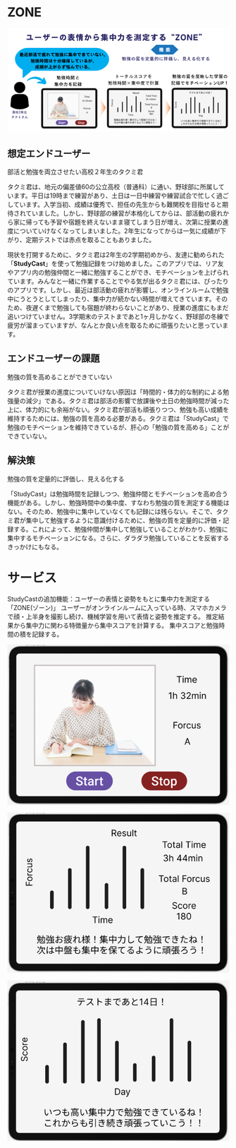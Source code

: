 # ZONE

![サービス概要](other_pic/UI/paper_proto.png)

## 想定エンドユーザー
部活と勉強を両立させたい高校２年生のタクミ君

タクミ君は、地元の偏差値60の公立高校（普通科）に通い、野球部に所属しています。平日は19時まで練習があり、土日は一日中練習や練習試合で忙しく過ごしています。入学当初、成績は優秀で、担任の先生からも難関校を目指せると期待されていました。しかし、野球部の練習が本格化してからは、部活動の疲れから家に帰っても予習や宿題を終えないまま寝てしまう日が増え、次第に授業の進度についていけなくなってしまいました。2年生になってからは一気に成績が下がり、定期テストでは赤点を取ることもありました。

現状を打開するために、タクミ君は2年生の2学期初めから、友達に勧められた「**StudyCast**」を使って勉強記録をつけ始めました。このアプリでは、リア友やアプリ内の勉強仲間と一緒に勉強することができ、モチベーションを上げられています。みんなと一緒に作業することでやる気が出るタクミ君には、ぴったりのアプリです。しかし、最近は部活動の疲れが影響し、オンラインルームで勉強中にうとうとしてしまったり、集中力が続かない時間が増えてきています。そのため、夜遅くまで勉強しても宿題が終わらないことがあり、授業の進度にもまだ追いつけていません。3学期末のテストまであと1ヶ月しかなく、野球部の冬練で疲労が溜まっていますが、なんとか良い点を取るために頑張りたいと思っています。

## エンドユーザーの課題
勉強の質を高めることができていない

タクミ君が授業の進度についていけない原因は「時間的・体力的な制約による勉強量の減少」である。タクミ君は部活の影響で放課後や土日の勉強時間が減った上に、体力的にも余裕がない。タクミ君が部活も頑張りつつ、勉強も高い成績を維持するためには、勉強の質を高める必要がある。タクミ君は「StudyCast」で勉強のモチベーションを維持できているが、肝心の「勉強の質を高める」ことができていない。

## 解決策
勉強の質を定量的に評価し、見える化する

「StudyCast」は勉強時間を記録しつつ、勉強仲間とモチベーションを高め合う機能がある。しかし、勉強時間中の集中度、すなわち勉強の質を測定する機能はない。そのため、勉強中に集中していなくても記録には残らない。そこで、タクミ君が集中して勉強するように意識付けるために、勉強の質を定量的に評価・記録する。これによって、勉強仲間が集中して勉強していることがわかり、勉強に集中するモチベーションになる。さらに、ダラダラ勉強していることを反省するきっかけにもなる。

# サービス
StudyCastの追加機能：ユーザーの表情と姿勢をもとに集中力を測定する「ZONE(ゾーン)」
ユーザーがオンラインルームに入っている時、スマホカメラで顔・上半身を撮影し続け、機械学習を用いて表情と姿勢を推定する。
推定結果から集中力に関わる特徴量から集中スコアを計算する。
集中スコアと勉強時間の積を記録する。

![勉強時間の記録](other_pic/UI/study_rec.png)

![勉強記録結果](other_pic/UI/daily_study.png)

![週間勉強記録](other_pic/UI/weekly_study.png)